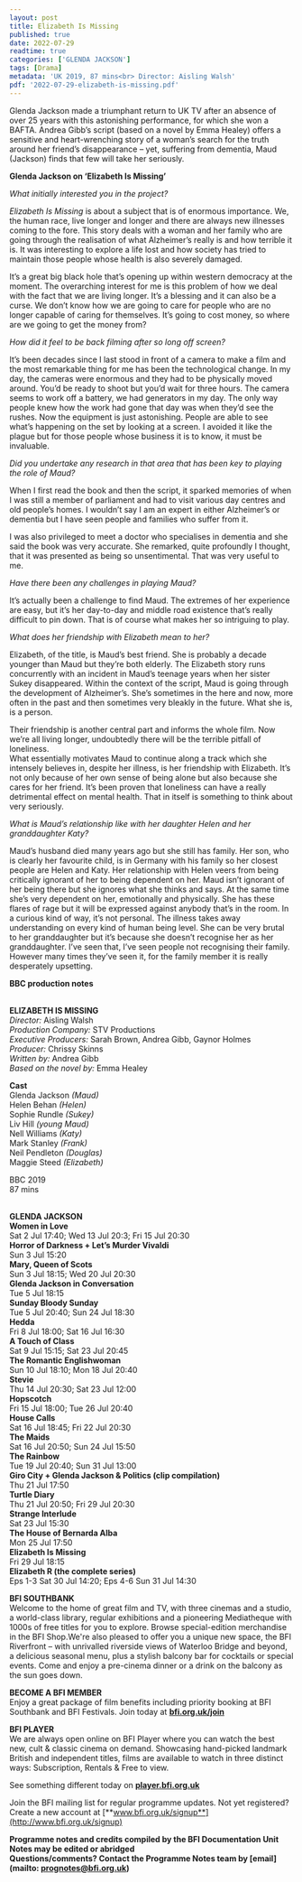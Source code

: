 ```yaml
---
layout: post
title: Elizabeth Is Missing
published: true
date: 2022-07-29
readtime: true
categories: ['GLENDA JACKSON']
tags: [Drama]
metadata: 'UK 2019, 87 mins<br> Director: Aisling Walsh'
pdf: '2022-07-29-elizabeth-is-missing.pdf'
---
```


Glenda Jackson made a triumphant return to UK TV after an absence of over 25 years with this astonishing performance, for which she won a BAFTA. Andrea Gibb’s script (based on a novel by Emma Healey) offers a sensitive and heart-wrenching story of a woman’s search for the truth around her friend’s disappearance – yet, suffering from dementia, Maud (Jackson) finds that few will take her seriously.

**Glenda Jackson on ‘Elizabeth Is Missing’**

_What initially interested you in the project?_

_Elizabeth Is Missing_ is about a subject that is of enormous importance. We, the human race, live longer and longer and there are always new illnesses coming to the fore. This story deals with a woman and her family who are going through the realisation of what Alzheimer’s really is and how terrible it is. It was interesting to explore a life lost and how society has tried to maintain those people whose health is also severely damaged.

It’s a great big black hole that’s opening up within western democracy at the moment. The overarching interest for me is this problem of how we deal with the fact that we are living longer. It’s a blessing and it can also be a curse.  We don’t know how we are going to care for people who are no longer capable of caring for themselves. It’s going to cost money, so where are we going to get the money from?

_How did it feel to be back filming after so long off screen?_

It’s been decades since I last stood in front of a camera to make a film and the most remarkable thing for me has been the technological change. In my day, the cameras were enormous and they had to be physically moved around. You’d be ready to shoot but you’d wait for three hours. The camera seems to work off a battery, we had generators in my day. The only way people knew how the work had gone that day was when they’d see the rushes. Now the equipment is just astonishing. People are able to see what’s happening on the set by looking at a screen. I avoided it like the plague but for those people whose business it is to know, it must be invaluable.

_Did you undertake any research in that area that has been key to playing the role of Maud?_

When I first read the book and then the script, it sparked memories of when I was still a member of parliament and had to visit various day centres and old people’s homes. I wouldn’t say I am an expert in either Alzheimer’s or dementia but I have seen people and families who suffer from it.

I was also privileged to meet a doctor who specialises in dementia and she said the book was very accurate. She remarked, quite profoundly I thought, that it was presented as being so unsentimental. That was very useful to me.

_Have there been any challenges in playing Maud?_

It’s actually been a challenge to find Maud. The extremes of her experience are easy, but it’s her day-to-day and middle road existence that’s really difficult to pin down. That is of course what makes her so intriguing to play.

_What does her friendship with Elizabeth mean to her?_

Elizabeth, of the title, is Maud’s best friend. She is probably a decade younger than Maud but they’re both elderly. The Elizabeth story runs concurrently with an incident in Maud’s teenage years when her sister Sukey disappeared. Within the context of the script, Maud is going through the development of Alzheimer’s. She’s sometimes in the here and now, more often in the past and then sometimes very bleakly in the future. What she is, is a person.

Their friendship is another central part and informs the whole film. Now we’re all living longer, undoubtedly there will be the terrible pitfall of loneliness.  
What essentially motivates Maud to continue along a track which she intensely believes in, despite her illness, is her friendship with Elizabeth. It’s not only because of her own sense of being alone but also because she cares for her friend. It’s been proven that loneliness can have a really detrimental effect on mental health. That in itself is something to think about very seriously.

_What is Maud’s relationship like with her daughter Helen and her granddaughter Katy?_

Maud’s husband died many years ago but she still has family. Her son, who is clearly her favourite child, is in Germany with his family so her closest people are Helen and Katy. Her relationship with Helen veers from being critically ignorant of her to being dependent on her. Maud isn’t ignorant of her being there but she ignores what she thinks and says. At the same time she’s very dependent on her, emotionally and physically. She has these flares of rage but it will be expressed against anybody that’s in the room. In a curious kind of way, it’s not personal. The illness takes away understanding on every kind of human being level. She can be very brutal to her granddaughter but it’s because she doesn’t recognise her as her granddaughter. I’ve seen that, I’ve seen people not recognising their family. However many times they’ve seen it, for the family member it is really desperately upsetting.

**BBC production notes**
<br><br>

**ELIZABETH IS MISSING**<br>
_Director:_ Aisling Walsh<br>
_Production Company:_ STV Productions<br>
_Executive Producers:_ Sarah Brown, Andrea Gibb, Gaynor Holmes<br>
_Producer:_ Chrissy Skinns<br>
_Written by:_ Andrea Gibb<br>
_Based on the novel by:_ Emma Healey<br>

**Cast**<br>
Glenda Jackson _(Maud)_<br>
Helen Behan _(Helen)_<br>
Sophie Rundle _(Sukey)_<br>
Liv Hill _(young Maud)_<br>
Nell Williams _(Katy)_<br>
Mark Stanley _(Frank)_<br>
Neil Pendleton _(Douglas)_<br>
Maggie Steed _(Elizabeth)_<br>

BBC 2019<br>
87 mins<br>
<br>

**GLENDA JACKSON**<br>
**Women in Love**<br>
Sat 2 Jul 17:40; Wed 13 Jul 20:3; Fri 15 Jul 20:30<br>
**Horror of Darkness + Let’s Murder Vivaldi**<br>
Sun 3 Jul 15:20<br>
**Mary, Queen of Scots**<br>
Sun 3 Jul 18:15; Wed 20 Jul 20:30<br>
**Glenda Jackson in Conversation**<br>
Tue 5 Jul 18:15<br>
**Sunday Bloody Sunday**<br>
Tue 5 Jul 20:40; Sun 24 Jul 18:30<br>
**Hedda**<br>
Fri 8 Jul 18:00; Sat 16 Jul 16:30<br>
**A Touch of Class**<br>
Sat 9 Jul 15:15; Sat 23 Jul 20:45<br>
**The Romantic Englishwoman**<br>
Sun 10 Jul 18:10; Mon 18 Jul 20:40<br>
**Stevie**<br>
Thu 14 Jul 20:30; Sat 23 Jul 12:00<br>
**Hopscotch**<br>
Fri 15 Jul 18:00; Tue 26 Jul 20:40<br>
**House Calls**<br>
Sat 16 Jul 18:45; Fri 22 Jul 20:30<br>
**The Maids**<br>
Sat 16 Jul 20:50; Sun 24 Jul 15:50<br>
**The Rainbow**<br>
Tue 19 Jul 20:40; Sun 31 Jul 13:00<br>
**Giro City + Glenda Jackson & Politics (clip compilation)**<br>
Thu 21 Jul 17:50<br>
**Turtle Diary**<br>
Thu 21 Jul 20:50; Fri 29 Jul 20:30<br>
**Strange Interlude**<br>
Sat 23 Jul 15:30<br>
**The House of Bernarda Alba**<br>
Mon 25 Jul 17:50<br>
**Elizabeth Is Missing**<br>
Fri 29 Jul 18:15<br>
**Elizabeth R (the complete series)**<br>
Eps 1-3 Sat 30 Jul 14:20; Eps 4-6 Sun 31 Jul 14:30<br>


**BFI SOUTHBANK**  
Welcome to the home of great film and TV, with three cinemas and a studio, a world-class library, regular exhibitions and a pioneering Mediatheque with 1000s of free titles for you to explore. Browse special-edition merchandise in the BFI Shop.We&#39;re also pleased to offer you a unique new space, the BFI Riverfront – with unrivalled riverside views of Waterloo Bridge and beyond, a delicious seasonal menu, plus a stylish balcony bar for cocktails or special events. Come and enjoy a pre-cinema dinner or a drink on the balcony as the sun goes down.  

**BECOME A BFI MEMBER**  
Enjoy a great package of film benefits including priority booking at BFI Southbank and BFI Festivals. Join today at [**bfi.org.uk/join**](http://www.bfi.org.uk/join)  

**BFI PLAYER**  
 We are always open online on BFI Player where you can watch the best new, cult &amp; classic cinema on demand. Showcasing hand-picked landmark British and independent titles, films are available to watch in three distinct ways: Subscription, Rentals &amp; Free to view.  

See something different today on [**player.bfi.org.uk**](https://player.bfi.org.uk)  

Join the BFI mailing list for regular programme updates. Not yet registered? Create a new account at [**www.bfi.org.uk/signup**](http://www.bfi.org.uk/signup)

**Programme notes and credits compiled by the BFI Documentation Unit  
Notes may be edited or abridged  
Questions/comments? Contact the Programme Notes team by [email](mailto: prognotes@bfi.org.uk)**

<!--stackedit_data:
eyJoaXN0b3J5IjpbMTUxNzg2MDI2OF19
-->
